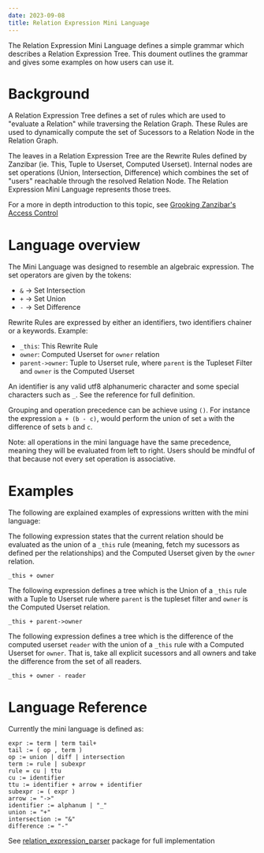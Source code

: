 ```yaml
---
date: 2023-09-08
title: Relation Expression Mini Language
---
```


The Relation Expression Mini Language defines a simple grammar which describes a Relation Expression Tree.
This doument outlines the grammar and gives some examples on how users can use it.

# Background

A Relation Expression Tree defines a set of rules which are used to "evaluate a Relation" while traversing the Relation Graph.
These Rules are used to dynamically compute the set of Sucessors to a Relation Node in the Relation Graph.

The leaves in a Relation Expression Tree are the Rewrite Rules defined by Zanzibar (ie. This, Tuple to Userset, Computed Userset).
Internal nodes are set operations (Union, Intersection, Difference) which combines the set of "users" reachable through the resolved Relation Node.
The Relation Expression Mini Language represents those trees.

For a more in depth introduction to this topic, see [Grooking Zanzibar's Access Control](../grokking-zanzibar-relbac/readme.md)

# Language overview

The Mini Language was designed to resemble an algebraic expression.
The set operators are given by the tokens:

- `&` -> Set Intersection 
- `+` -> Set Union
- `-` -> Set Difference

Rewrite Rules are expressed by either an identifiers, two identifiers chainer or a keywords.
Example:

- `_this`: This Rewrite Rule
- `owner`: Computed Userset for `owner` relation
- `parent->owner`: Tuple to Userset rule, where `parent` is the Tupleset Filter and `owner` is the Computed Userset

An identifier is any valid utf8 alphanumeric character and some special characters such as `_`.
See the reference for full definition.

Grouping and operation precedence can be achieve using `()`.
For instance the expression `a + (b - c)`, would perform the union of set `a` with the difference of sets `b` and `c`.

Note: all operations in the mini language have the same precedence, meaning they will be evaluated from left to right.
Users should be mindful of that because not every set operation is associative.

# Examples

The following are explained examples of expressions written with the mini language:


The following expression states that the current relation should be evaluated as the union of a `_this` rule (meaning, fetch my sucessors as defined per the relationships) and the Computed Userset given by the `owner` relation.

```
_this + owner
```

The following expression defines a tree which is the Union of a `_this` rule with a Tuple to Userset rule where `parent` is the tupleset filter and `owner` is the Computed Userset relation.

```
_this + parent->owner
```

The following expression defines a tree which is the difference of the computed userset `reader` with the union of a `_this` rule with a Computed Userset for `owner`.
That is, take all explicit sucessors and all owners and take the difference from the set of all readers.

```
_this + owner - reader
```

# Language Reference

Currently the mini language is defined as:

```
expr := term | term tail+
tail := ( op , term )
op := union | diff | intersection
term := rule | subexpr
rule = cu | ttu
cu := identifier
ttu := identifier + arrow + identifier
subexpr := ( expr )
arrow := "->"
identifier := alphanum | "_"
union := "+"
intersection := "&"
difference := "-"
```

See [relation_expression_parser](../internal/relation_expression_parser/doc.go) package for full implementation
